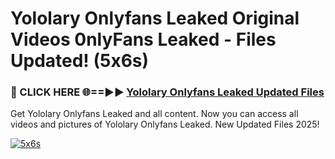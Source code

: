 # Yololary Onlyfans Leaked Original Videos 0nlyFans Leaked - Files Updated! (5x6s)

<h3>🔴 CLICK HERE 🌐==►► <a href="https://tinyurl.com/ms9xzufz" rel="nofollow">Yololary Onlyfans Leaked Updated Files</a></h3>

Get Yololary Onlyfans Leaked and all content. Now you can access all videos and pictures of Yololary Onlyfans Leaked. New Updated Files 2025!

[![5x6s](https://i.imgur.com/ppqm5kG.gif)](https://tinyurl.com/ms9xzufz)
